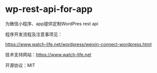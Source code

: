 # wp-rest-api-for-app

为微信小程序、app提供定制WordPres rest api

程序开发流程及注意事项见：

https://www.watch-life.net/wordpress/weixin-connect-wordpress.html

技术支持网站：https://www.watch-life.net

开源协议：MIT

